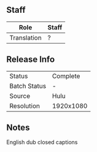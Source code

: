 ## Staff

| Role              | Staff                               |
|-------------------|-------------------------------------|
| Translation       | ?                                   |


## Release Info

|              |              |
|--------------|--------------|
| Status       | Complete     |
| Batch Status | -            |
| Source       | Hulu         |
| Resolution   | 1920x1080    |

## Notes

English dub closed captions

